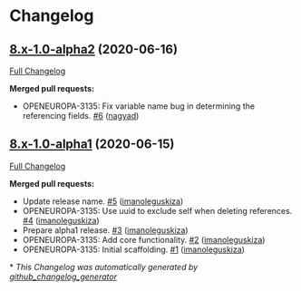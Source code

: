 # Changelog

## [8.x-1.0-alpha2](https://github.com/openeuropa/composite_reference/tree/8.x-1.0-alpha2) (2020-06-16)

[Full Changelog](https://github.com/openeuropa/composite_reference/compare/8.x-1.0-alpha1...8.x-1.0-alpha2)

**Merged pull requests:**

- OPENEUROPA-3135: Fix variable name bug in determining the referencing fields. [\#6](https://github.com/openeuropa/composite_reference/pull/6) ([nagyad](https://github.com/nagyad))

## [8.x-1.0-alpha1](https://github.com/openeuropa/composite_reference/tree/8.x-1.0-alpha1) (2020-06-15)

[Full Changelog](https://github.com/openeuropa/composite_reference/compare/e8566dfe7357f56be3a9c90f7d68c76a1883e823...8.x-1.0-alpha1)

**Merged pull requests:**

- Update release name. [\#5](https://github.com/openeuropa/composite_reference/pull/5) ([imanoleguskiza](https://github.com/imanoleguskiza))
- OPENEUROPA-3135: Use uuid to exclude self when deleting references. [\#4](https://github.com/openeuropa/composite_reference/pull/4) ([imanoleguskiza](https://github.com/imanoleguskiza))
- Prepare alpha1 release. [\#3](https://github.com/openeuropa/composite_reference/pull/3) ([imanoleguskiza](https://github.com/imanoleguskiza))
- OPENEUROPA-3135: Add core functionality. [\#2](https://github.com/openeuropa/composite_reference/pull/2) ([imanoleguskiza](https://github.com/imanoleguskiza))
- OPENEUROPA-3135: Initial scaffolding. [\#1](https://github.com/openeuropa/composite_reference/pull/1) ([imanoleguskiza](https://github.com/imanoleguskiza))



\* *This Changelog was automatically generated by [github_changelog_generator](https://github.com/github-changelog-generator/github-changelog-generator)*
